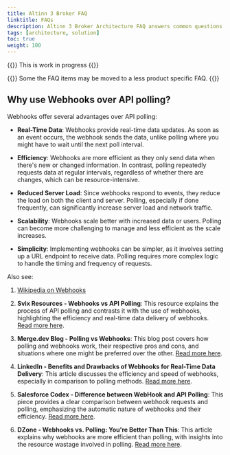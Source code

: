 ```yaml
---
title: Altinn 3 Broker FAQ
linktitle: FAQs
description: Altinn 3 Broker Architecture FAQ answers common questions.
tags: [architecture, solution]
toc: true
weight: 100
---
```

{{<notice warning>}} <!-- info -->
This is work in progress
{{</notice>}}

{{<notice info>}} <!-- info -->
Some the FAQ items may be moved to a less product specific FAQ.
{{</notice>}}


## Why use Webhooks over API polling?
Webhooks offer several advantages over API polling:

* **Real-Time Data**: Webhooks provide real-time data updates. As soon as an event occurs, the webhook sends the data, unlike polling where you might have to wait until the next poll interval.

* **Efficiency**: Webhooks are more efficient as they only send data when there's new or changed information. In contrast, polling repeatedly requests data at regular intervals, regardless of whether there are changes, which can be resource-intensive.

* **Reduced Server Load**: Since webhooks respond to events, they reduce the load on both the client and server. Polling, especially if done frequently, can significantly increase server load and network traffic.

* **Scalability**: Webhooks scale better with increased data or users. Polling can become more challenging to manage and less efficient as the scale increases.

* **Simplicity**: Implementing webhooks can be simpler, as it involves setting up a URL endpoint to receive data. Polling requires more complex logic to handle the timing and frequency of requests.

Also see:

1. [Wikipedia on Webhooks](https://en.wikipedia.org/wiki/Webhook)

1. **Svix Resources - Webhooks vs API Polling**: This resource explains the process of API polling and contrasts it with the use of webhooks, highlighting the efficiency and real-time data delivery of webhooks. [Read more here](https://www.svix.com/resources/faq/webhooks-vs-api-polling/).

2. **Merge.dev Blog - Polling vs Webhooks**: This blog post covers how polling and webhooks work, their respective pros and cons, and situations where one might be preferred over the other. [Read more here](https://www.merge.dev/blog/webhooks-vs-polling).

3. **LinkedIn - Benefits and Drawbacks of Webhooks for Real-Time Data Delivery**: This article discusses the efficiency and speed of webhooks, especially in comparison to polling methods. [Read more here](https://www.linkedin.com/advice/0/what-benefits-drawbacks-webhooks-real-time-data).

4. **Salesforce Codex - Difference between WebHook and API Polling**: This piece provides a clear comparison between webhook requests and polling, emphasizing the automatic nature of webhooks and their efficiency. [Read more here](https://stories.salesforcecodex.com/2022/09/interview-tips/difference-between-webhook-and-api-polling/).

5. **DZone - Webhooks vs. Polling: You're Better Than This**: This article explains why webhooks are more efficient than polling, with insights into the resource wastage involved in polling. [Read more here](https://dzone.com/articles/webhooks-vs-polling-youre-better-than-this-1).
